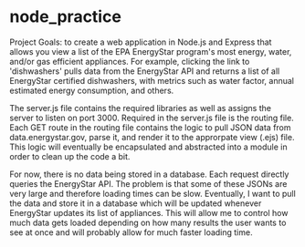# node_practice

Project Goals: to create a web application in Node.js and Express that allows you view a list of the EPA EnergyStar program's most energy, water, and/or gas efficient appliances. For example, clicking the link to 'dishwashers' pulls data from the EnergyStar API and returns a list of all EnergyStar certified dishwashers, with metrics such as water factor, annual estimated energy consumption, and others. 

The server.js file contains the required libraries as well as assigns the server to listen on port 3000. Required in the server.js file is the routing file. Each GET route in the routing file contains the logic to pull JSON data from data.energystar.gov, parse it, and render it to the approrpate view (.ejs) file. This logic will eventually be encapsulated and abstracted into a module in order to clean up the code a bit. 

For now, there is no data being stored in a database. Each request directly queries the EnergyStar API. The problem is that some of these JSONs are very large and therefore loading times can be slow. Eventually, I want to pull the data and store it in a database which will be updated whenever EnergyStar updates its list of appliances. This will allow me to control how much data gets loaded depending on how many results the user wants to see at once and will probably allow for much faster loading time. 


